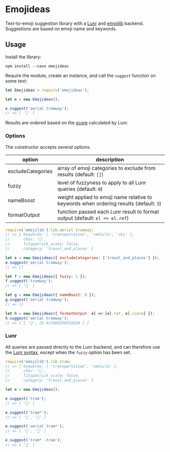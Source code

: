 # Emojideas

Text-to-emoji suggestion library with a [Lunr](https://github.com/olivernn/lunr.js) and [emojilib](https://github.com/muan/emojilib) backend.  Suggestions are based on emoji name and keywords.

## Usage

Install the library:

```
npm install --save emojideas
```

Require the module, create an instance, and call the `suggest` function on some text:

```javascript
let Emojideas = require('emojideas');

let e = new Emojideas();

e.suggest('aerial tramway');
// => [ '🚡' ]
```

Results are ordered based on the [score](https://lunrjs.com/guides/searching.html#scoring) calculated by Lunr.

### Options

The constructor accepts several options.

| **option** | **description** |
|-|-|
| excludeCategories | array of emoji categories to exclude from results (default: ``[]``)|
| fuzzy | level of fuzzyness to apply to all Lunr queries (default: `0`) |
| nameBoost | weight applied to emoji name relative to keywords when ordering results (default: `3`) |
| formatOutput | function passed each Lunr result to format output (default: `el => el.ref`) |

```javascript
require('emojilib').lib.aerial_tramway;
// => { keywords: [ 'transportation', 'vehicle', 'ski' ],
//      char: '🚡',
//      fitzpatrick_scale: false,
//      category: 'travel_and_places' }

let e = new Emojideas({ excludeCategories: ['travel_and_places'] });
e.suggest('aerial tramway');
// => []

let f = new Emojideas({ fuzzy: 1 });
f.suggest('trumway');
// => [ '🚡' ]

let g = new Emojideas({ nameBoost: 0 });
g.suggest('aerial tramway');
// => []

let h = new Emojideas({ formatOutput: el => [el.ref, el.score] });
h.suggest('aerial tramway');
// => [ [ '🚡', 25.417660356531634 ] ]
```

### Lunr

All queries are passed directly to the Lunr backend, and can therefore use the [Lunr syntax](https://lunrjs.com/guides/searching.html), except when the `fuzzy` option has been set.

```javascript
require('emojilib').lib.tram;
// => { keywords: [ 'transportation', 'vehicle' ],
//      char: '🚊',
//      fitzpatrick_scale: false,
//      category: 'travel_and_places' }

let e = new Emojideas();

e.suggest('tram');
// => [ '🚊' ]

e.suggest('tram*');
// => [ '🚊', '🚡' ]

e.suggest('aerial tram*');
// => [ '🚡', '🚊' ]

e.suggest('tram* -tram');
// => [ '🚡' ]
```
